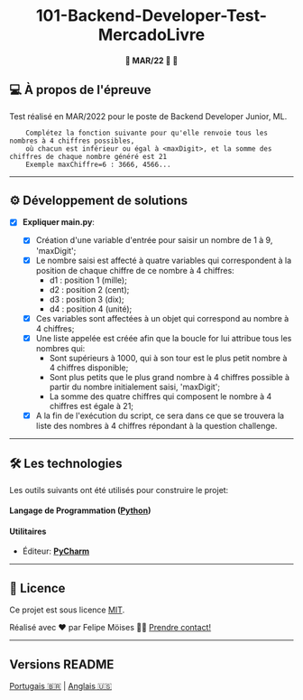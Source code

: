 <h1 align="center">
     <a> 101-Backend-Developer-Test-MercadoLivre </a>
</h1>

<h4 align="center">
	🚧 MAR/22 🚀 🚧
</h4>

## 💻 À propos de l'épreuve

Test réalisé en MAR/2022 pour le poste de Backend Developer Junior, ML.

        Complétez la fonction suivante pour qu'elle renvoie tous les nombres à 4 chiffres possibles,
        où chacun est inférieur ou égal à <maxDigit>, et la somme des chiffres de chaque nombre généré est 21
        Exemple maxChiffre=6 : 3666, 4566...

---

## ⚙️ Développement de solutions

- [x] **Expliquer main.py**:

  - [x] Création d'une variable d'entrée pour saisir un nombre de 1 à 9, 'maxDigit';
  - [x] Le nombre saisi est affecté à quatre variables qui correspondent à la position de chaque chiffre de ce nombre à 4 chiffres:
    - d1 : position 1 (mille);
    - d2 : position 2 (cent);
    - d3 : position 3 (dix);
    - d4 : position 4 (unité);
  - [x] Ces variables sont affectées à un objet <numax> qui correspond au nombre à 4 chiffres;
  - [x] Une liste appelée <nombres> est créée afin que la boucle for lui attribue tous les nombres qui:
    - Sont supérieurs à 1000, qui à son tour est le plus petit nombre à 4 chiffres disponible; 
    - Sont plus petits que le plus grand nombre à 4 chiffres possible à partir du nombre initialement saisi, 'maxDigit';
    - La somme des quatre chiffres qui composent le nombre à 4 chiffres est égale à 21;
  - [x] A la fin de l'exécution du script, ce sera dans ce <listanumers> que se trouvera la liste des nombres à 4 chiffres répondant à la question challenge.

---

## 🛠 Les technologies

Les outils suivants ont été utilisés pour construire le projet:

#### **Langage de Programmation**  ([Python](https://www.python.org/))

#### **Utilitaires**

-   Éditeur:  **[PyCharm](https://www.jetbrains.com/pt-br/pycharm/download/#section=linux)**

---

## 📝 Licence

Ce projet est sous licence [MIT](./LICENSE).

Réalisé avec ❤️ par Felipe Möises 👋🏽 [Prendre contact!](https://www.linkedin.com/in/felipemoises/)

---

##  Versions README

[Portugais 🇧🇷](./README-PT.md)  |  [Anglais 🇺🇸](./README.md)
